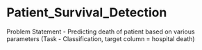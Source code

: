 # Patient_Survival_Detection
Problem Statement - Predicting death of patient based on various parameters (Task - Classification, target column = hospital death)
